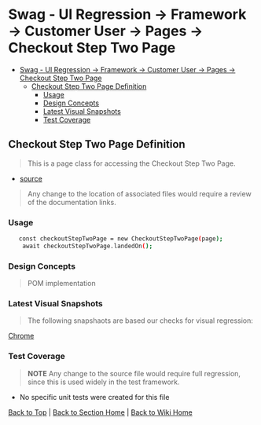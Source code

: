 # Swag - UI Regression -> Framework -> Customer User -> Pages -> Checkout Step Two Page

<!-- TABLE OF CONTENTS -->

- [Swag - UI Regression -> Framework -> Customer User -> Pages -> Checkout Step Two Page](#swag---ui-regression---framework---customer-user---pages---checkout-step-two-page)
  - [Checkout Step Two Page Definition](#checkout-step-two-page-definition)
    - [Usage](#usage)
    - [Design Concepts](#design-concepts)
    - [Latest Visual Snapshots](#latest-visual-snapshots)
    - [Test Coverage](#test-coverage)

## Checkout Step Two Page Definition

> This is a page class for accessing the Checkout Step Two Page.

- [source](../../../../../src/page-object-model/customer-user/pages/checkout-step-two-page.ts)

> Any change to the location of associated files would require a review of the documentation links.

### Usage

```sh
   const checkoutStepTwoPage = new CheckoutStepTwoPage(page);
    await checkoutStepTwoPage.landedOn();
```

### Design Concepts

> POM implementation

### Latest Visual Snapshots

> The following snapshaots are based our checks for visual regression:

[Chrome](../../../../../src/tests/e2e/__screenshots__/order.spec.ts/checkout-two-e2e-win32.png)

### Test Coverage

> **NOTE** Any change to the source file would require full regression, since this is used widely in the test framework.

- No specific unit tests were created for this file

[Back to Top](#checkout-step-two-page-definition) | [Back to Section Home](../../README.md) | [Back to Wiki Home](../../../README.md)
